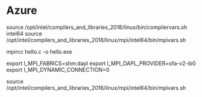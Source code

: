 # Azure


source  /opt/intel/compilers_and_libraries_2018/linux/bin/compilervars.sh intel64
source  /opt/intel/compilers_and_libraries_2018/linux/mpi/intel64/bin/mpivars.sh 

mpircc hello.c -o hello.exe

export I_MPI_FABRICS=shm:dapl
export I_MPI_DAPL_PROVIDER=ofa-v2-ib0
export I_MPI_DYNAMIC_CONNECTION=0 

source /opt/intel/compilers_and_libraries_2016/linux/mpi/intel64/bin/mpivars.sh
